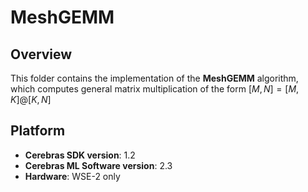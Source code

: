 # MeshGEMM

## Overview

This folder contains the implementation of the **MeshGEMM** algorithm, which computes general matrix multiplication of the form $[M,N]=[M,K]@[K,N]$

## Platform

- **Cerebras SDK version**: 1.2
- **Cerebras ML Software version**: 2.3
- **Hardware**: WSE-2 only
